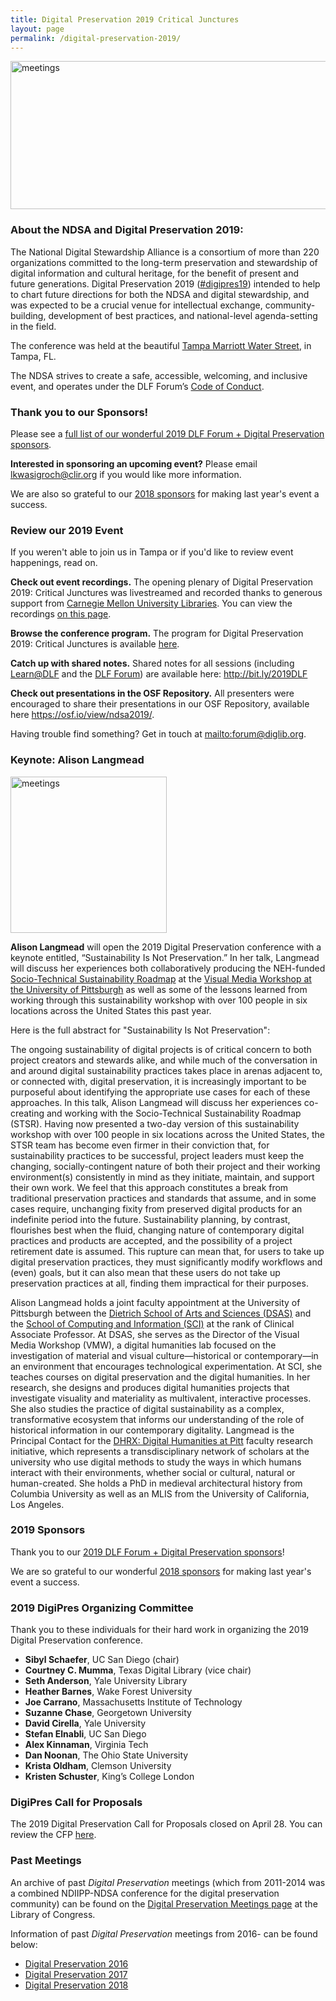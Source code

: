 ```yaml
---
title: Digital Preservation 2019 Critical Junctures
layout: page
permalink: /digital-preservation-2019/
---
```


<img alt="meetings" width="710" height="237" src='{{ "/images/DigiPres-2019-FINAL.jpg" | prepend: site.baseurl }}'>

### About the NDSA and Digital Preservation 2019:

The National Digital Stewardship Alliance is a consortium of more than 220 organizations committed to the long-term preservation and stewardship of digital information and cultural heritage, for the benefit of present and future generations. Digital Preservation 2019 ([#digipres19](https://twitter.com/hashtag/digipres19)) intended to help to chart future directions for both the NDSA and digital stewardship, and was expected to be a crucial venue for intellectual exchange, community-building, development of best practices, and national-level agenda-setting in the field.

The conference was held at the beautiful [Tampa Marriott Water Street](https://www.marriott.com/hotels/travel/tpamc-tampa-marriott-water-street/), in Tampa, FL. 

The NDSA strives to create a safe, accessible, welcoming, and inclusive event, and operates under the DLF Forum’s [Code of Conduct](https://www.diglib.org/code).

### Thank you to our Sponsors!

Please see a [full list of our wonderful 2019 DLF Forum + Digital Preservation sponsors](https://ndsa.org/digital-preservation-2019-sponsors/). 

**Interested in sponsoring an upcoming event?** Please email [lkwasigroch@clir.org](mailto:lkwasigroch@clir.org) if you would like more information.

We are also so grateful to our [2018 sponsors](https://ndsa.org/digital-preservation-2018-sponsors/) for making last year's event a success.

### **Review our 2019 Event**

If you weren't able to join us in Tampa or if you'd like to review event happenings, read on.

**Check out event recordings.** The opening plenary of Digital Preservation 2019: Critical Junctures was livestreamed and recorded thanks to generous support from [Carnegie Mellon University Libraries](https://www.library.cmu.edu). You can view the recordings [on this page](https://forum2019.diglib.org/livestream-recordings/).

**Browse the conference program.** The program for Digital Preservation 2019: Critical Junctures is available [here](https://forum2019.diglib.org/schedule/).

**Catch up with shared notes.** Shared notes for all sessions (including [Learn@DLF](https://forum2019.diglib.org/learnatdlf/) and the [DLF Forum](https://forum2019.diglib.org/)) are available here: <http://bit.ly/2019DLF>

**Check out presentations in the OSF Repository.** All presenters were encouraged to share their presentations in our OSF Repository, available here <https://osf.io/view/ndsa2019/>.

Having trouble find something? Get in touch at <mailto:forum@diglib.org>.

### **Keynote: Alison Langmead**

<img alt="meetings" width="250" height="250" src='{{ "/images/ADL_2019.JPG" | prepend: site.baseurl }}'>

**Alison Langmead** will open the 2019 Digital Preservation conference with a keynote entitled, “Sustainability Is Not Preservation.” In her talk, Langmead will discuss her experiences both collaboratively producing the NEH-funded [Socio-Technical Sustainability Roadmap](http://sustainingdh.net/) at the [Visual Media Workshop at the University of Pittsburgh](https://www.haa.pitt.edu/visual-media-workshop) as well as some of the lessons learned from working through this sustainability workshop with over 100 people in six locations across the United States this past year.

Here is the full abstract for "Sustainability Is Not Preservation":

The ongoing sustainability of digital projects is of critical concern to both project creators and stewards alike, and while much of the conversation in and around digital sustainability practices takes place in arenas adjacent to, or connected with, digital preservation, it is increasingly important to be purposeful about identifying the appropriate use cases for each of these approaches. In this talk, Alison Langmead will discuss her experiences co-creating and working with the Socio-Technical Sustainability Roadmap (STSR). Having now presented a two-day version of this sustainability workshop with over 100 people in six locations across the United States, the STSR team has become even firmer in their conviction that, for sustainability practices to be successful, project leaders must keep the changing, socially-contingent nature of both their project and their working environment(s) consistently in mind as they initiate, maintain, and support their own work. We feel that this approach constitutes a break from traditional preservation practices and standards that assume, and in some cases require, unchanging fixity from preserved digital products for an indefinite period into the future. Sustainability planning, by contrast, flourishes best when the fluid, changing nature of contemporary digital practices and products are accepted, and the possibility of a project retirement date is assumed. This rupture can mean that, for users to take up digital preservation practices, they must significantly modify workflows and (even) goals, but it can also mean that these users do not take up preservation practices at all, finding them impractical for their purposes.

Alison Langmead holds a joint faculty appointment at the University of Pittsburgh between the [Dietrich School of Arts and Sciences (DSAS)](https://www.haa.pitt.edu/people/alison-langmead) and the [School of Computing and Information (SCI)](http://sci.pitt.edu/faculty-and-research/faculty-directory/alison-langmead/) at the rank of Clinical Associate Professor. At DSAS, she serves as the Director of the Visual Media Workshop (VMW), a digital humanities lab focused on the investigation of material and visual culture—historical or contemporary—in an environment that encourages technological experimentation. At SCI, she teaches courses on digital preservation and the digital humanities. In her research, she designs and produces digital humanities projects that investigate visuality and materiality as multivalent, interactive processes. She also studies the practice of digital sustainability as a complex, transformative ecosystem that informs our understanding of the role of historical information in our contemporary digitality. Langmead is the Principal Contact for the [DHRX: Digital Humanities at Pitt](http://www.dhrx.pitt.edu/) faculty research initiative, which represents a transdisciplinary network of scholars at the university who use digital methods to study the ways in which humans interact with their environments, whether social or cultural, natural or human-created. She holds a PhD in medieval architectural history from Columbia University as well as an MLIS from the University of California, Los Angeles.

### **2019 Sponsors**

Thank you to our [2019 DLF Forum + Digital Preservation sponsors](https://ndsa.org/digital-preservation-2019-sponsors/)!

We are so grateful to our wonderful [2018 sponsors](https://ndsa.org/digital-preservation-2018-sponsors/) for making last year's event a success.

### **2019 DigiPres Organizing Committee**

Thank you to these individuals for their hard work in organizing the 2019 Digital Preservation conference.

-   **Sibyl Schaefer**, UC San Diego (chair)
-   **Courtney C. Mumma**, Texas Digital Library (vice chair)
-   **Seth Anderson**, Yale University Library
-   **Heather Barnes**, Wake Forest University
-   **Joe Carrano**, Massachusetts Institute of Technology
-   **Suzanne Chase**, Georgetown University
-   **David Cirella**, Yale University
-   **Stefan Elnabli**, UC San Diego
-   **Alex Kinnaman**, Virginia Tech               
-   **Dan Noonan**, The Ohio State University
-   **Krista Oldham**, Clemson University
-   **Kristen Schuster**, King’s College London

### **DigiPres Call for Proposals**

The 2019 Digital Preservation Call for Proposals closed on April 28. You can review the CFP [here](https://ndsa.org/2019digiprescfp/).

### **Past Meetings**

An archive of past _Digital Preservation_ meetings (which from 2011-2014 was a combined NDIIPP-NDSA conference for the digital preservation community) can be found on the [Digital Preservation Meetings page](http://www.digitalpreservation.gov/meetings/) at the Library of Congress.

Information of past _Digital Preservation_ meetings from 2016- can be found below:

-   [Digital Preservation 2016](/digital-preservation-2016)
-   [Digital Preservation 2017](/digital-preservation-2017)
-   [Digital Preservation 2018](/digital-preservation-2018)

